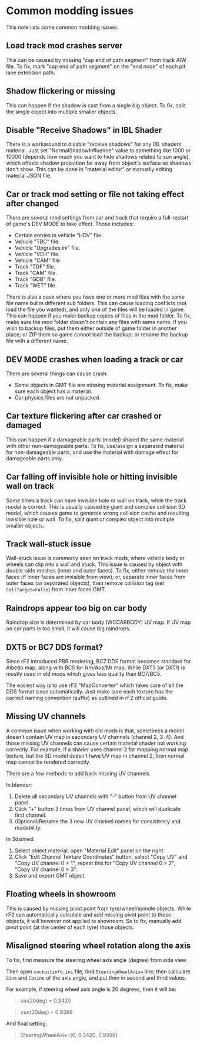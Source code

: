 # Common modding issues

This note lists some common modding issues.

## Load track mod crashes server

This can be caused by missing "cap end of path segment" from track AIW file. To fix, mark "cap end of path segment" on the "end node" of each pit lane extension path.

## Shadow flickering or missing

This can happen if the shadow is cast from a single big object. To fix, split the single object into multiple smaller objects.

## Disable "Receive Shadows" in IBL Shader

There is a workaround to disable "receive shadows" for any IBL shaders material. Just set "NormalShadowInfluence" value to something like 1000 or 10000 (depends how much you want to hide shadows related to sun angle), which offsets shadow projection far away from object's surface so shadows don't show. This can be done in "material editor" or manually editing material JSON file.

## Car or track mod setting or file not taking effect after changed

There are several mod settings from car and track that require a full-restart of game's DEV MODE to take effect. Those includes:
- Certain entries in vehicle "HDV" file.
- Vehicle "TBC" file.
- Vehicle "Upgrades.ini" file.
- Vehicle "VEH" file.
- Vehicle "CAM" file.
- Track "TDF" file.
- Track "CAM" file.
- Track "GDB" file.
- Track "WET" file.

There is also a case where you have one or more mod files with the same file name but in different sub folders. This can cause loading conflicts (not load the file you wanted), and only one of the files will be loaded in game. This can happen if you make backup copies of files in the mod folder. To fix, make sure the mod folder doesn't contain any files with same name. If you wish to backup files, put them either outside of game folder in another place; or ZIP them so game cannot load the backup; or rename the backup file with a different name.

## DEV MODE crashes when loading a track or car

There are several things can cause crash:
- Some objects in GMT file are missing material assignment. To fix, make sure each object has a material.
- Car physics files are not unpacked.

## Car texture flickering after car crashed or damaged

This can happen if a damageable parts (model) shared the same material with other non-damageable parts. To fix, use/assign a separated material for non-damageable parts, and use the material with damage effect for damageable parts only.

## Car falling off invisible hole or hitting invisible wall on track

Some times a track can have invisible hole or wall on track, while the track model is correct. This is usually caused by giant and complex collision 3D model, which causes game to generate wrong collision cache and resulting invisible hole or wall. To fix, split giant or complex object into multiple smaller objects.

## Track wall-stuck issue

Wall-stuck issue is commonly seen on track mods, where vehicle body or wheels can clip into a wall and stuck. This issue is caused by object with double-side meshes (inner and outer faces). To fix, either remove the inner faces (if inner faces are invisible from view); or, separate inner faces from outer faces (as separated objects), then remove collision tag (set `CollTarget=False`) from inner faces GMT.

## Raindrops appear too big on car body

Raindrop size is determined by car body (WCCARBODY) UV map. If UV map on car parts is too small, it will cause big raindrops.

## DXT5 or BC7 DDS format?

Since rF2 introduced PBR rendering, BC7 DDS format becomes standard for Albedo map, along with BC5 for Nm/Aos/Mr map. While DXT5 (or DXT1) is mostly used in old mods which gives less quality than BC7/BC5.

The easiest way is to use rF2 "MapConverter" which takes care of all the DDS format issue automatically. Just make sure each texture has the correct naming convention (suffix) as outlined in rF2 official guide.

## Missing UV channels

A common issue when working with old mods is that, sometimes a model doesn't contain UV map in secondary UV channels (channel 2, 3 ,4). And those missing UV channels can cause certain material shader not working correctly. For example, if a shader uses channel 2 for mapping normal map texture, but the 3D model doesn't have UV map in channel 2, then normal map cannot be rendered correctly.

There are a few methods to add back missing UV channels.

In blender:
1. Delete all secondary UV channels with "-" button from UV channel panel.
2. Click "+" button 3 times from UV channel panel, which will duplicate first channel.
3. (Optional)Rename the 3 new UV channel names for consistency and readability.

In 3dsimed:
1. Select object material, open "Material Edit" panel on the right
2. Click "Edit Channel Texture Coordinates" button, select "Copy UV" and "Copy UV channel 0 > 1", repeat this for "Copy UV channel 0 > 2", "Copy UV channel 0 > 3".
3. Save and export GMT object.

## Floating wheels in showroom

This is caused by missing pivot point from tyre/wheel/spindle objects. While rF2 can automatically calculate and add missing pivot point to those objects, it will however not applied to showroom. So to fix, manually add pivot point (at the center of each tyre) those objects.

## Misaligned steering wheel rotation along the axis

To fix, first measure the steering wheel axis angle (degree) from side view.

Then open `cockpitinfo.ini` file, find `SteeringWheelAxis=` line, then calculate `Sine` and `Cosine` of the axis angle, and put then in second and third values.

For example, if steering wheel axis angle is 20 degrees, then it will be:

> sin(20deg) = 0.3420

> cos(20deg) = 0.9396

And final setting:

> SteeringWheelAxis=(0, 0.3420, 0.9396)
